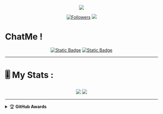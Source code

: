 <div align="center">
  <a href="https://github.com/angganesia"><img src="https://github.com/angganesia/angganesia/assets/23496701/755e2114-af7e-49ad-bb1b-ce9cbbcc046d"/>  
</div>
<p align="center">
  <a href="https://github.com/angganesia"><img title="Followers" src="https://img.shields.io/github/followers/angganesia?color=red&style=plastic"></a>
 <a href="https://github.com/angganesia"><img src="https://komarev.com/ghpvc/?username=angganesia&color=blue&label=Views&style=plastic" /></a>
 </p>

# ChatMe !
<div align="center">
<a href="https://wa.me/6285161061927">
<img alt="Static Badge" src="https://img.shields.io/badge/Whatsapp--green?style=social&logo=Whatsapp&label=Whatsapp&link=Https%3A%2F%2Fwa.me%2F6285161061927"></a>
<a href="https://t.me/henx27"><img alt="Static Badge" src="https://img.shields.io/badge/Whatsapp--green?style=social&logo=Telegram&label=Telegram&link=Https%3A%2F%2Ft.me%2Fhenx27"></a>
  
</div>

---
# 🎚️ My Stats :
<p align="center">
  <a href="https://github.com/angganesia"><img src="https://github-readme-stats.vercel.app/api?username=angganesia&show_icons=true&theme=radical"></a>
  <a href="https://github.com/angganesia"><img src="https://github-readme-stats.vercel.app/api/top-langs/?username=angganesia&theme=radical&layout=compact"></a>
</p>

---
<details>
    <summary>&#127942 <b>GitHub Awards</b></summary><br/>

![Github Trophy](https://github-profile-trophy.vercel.app/?username=angganesia)

</details>

